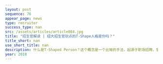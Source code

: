 ```yaml
---
layout: post
sequence: 76
appear_page: news
type: recruiter
success_type: nan
src: /assets/articles/article084.jpg
title: "招生官解读 | 纽大招生官钦点的T-Shape人格是你吗？"
title_short: nan
use_short_title: nan
description: 什么是T-Shaped Person？这个概念是一个比喻的手法，起源于职场招聘，曾被麦肯锡公司用于内部招聘时考核应聘者的标准。但是在展开了解T-Shaped Person之前，让我们先来了解一下 I-Shaped Person和 Dash-Shaped Person。
year: 2018
---
```


